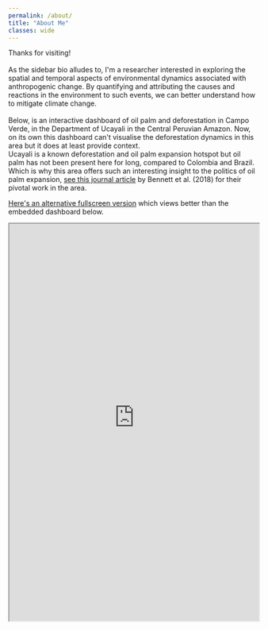 ```yaml
---
permalink: /about/
title: "About Me"
classes: wide
---
```


Thanks for visiting! <br />  
As the sidebar bio alludes to, I'm a researcher interested in exploring the spatial and temporal aspects of environmental dynamics associated with anthropogenic change. By quantifying and attributing the causes and reactions in the environment to such events, we can better understand how to mitigate climate change. <br />  
Below, is an interactive dashboard of oil palm and deforestation in Campo Verde, in the Department of Ucayali in the Central Peruvian Amazon. Now, on its own this dashboard can't visualise the deforestation dynamics in this area but it does at least provide context. <br /> Ucayali is a known deforestation and oil palm expansion hotspot but oil palm has not been present here for long, compared to Colombia and Brazil. Which is why this area offers such an interesting insight to the politics of oil palm expansion, [see this journal article](https://www.sciencedirect.com/science/article/pii/S0305750X18301207) by Bennett et al. (2018) for their pivotal work in the area.

[Here's an alternative fullscreen version](https://matthew-j-payne-streamlit-full-webpage-palm-promotio-app-ggpu4h.streamlitapp.com/) which views better than the embedded dashboard below.
<iframe src="https://matthew-j-payne-streamlit-palm-promotion-app-ajyck6.streamlitapp.com/?embedded=true" width = "100%" height = "800"></iframe>


